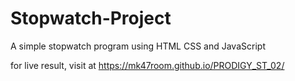 # Stopwatch-Project
A simple stopwatch program using HTML CSS and JavaScript

for live result, visit at https://mk47room.github.io/PRODIGY_ST_02/
